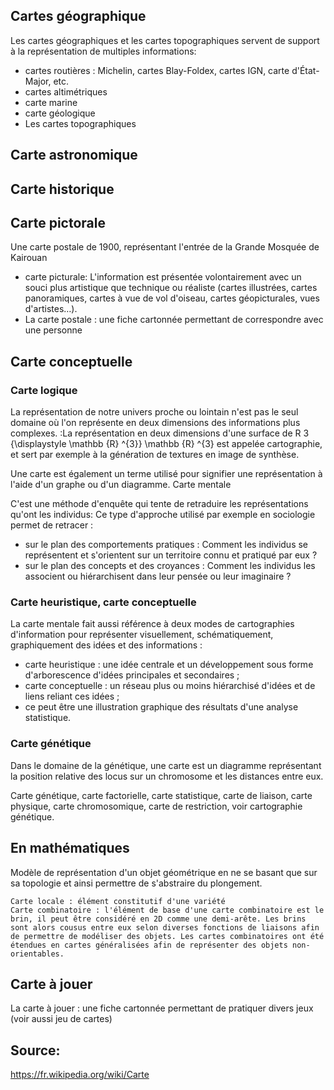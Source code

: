 ## Cartes géographique

Les cartes géographiques et les cartes topographiques servent de support à la représentation de multiples informations:

- cartes routières : Michelin, cartes Blay-Foldex, cartes IGN, carte d'État-Major, etc.
- cartes altimétriques
- carte marine
- carte géologique
- Les cartes topographiques 

## Carte astronomique

## Carte historique

## Carte pictorale
Une carte postale de 1900, représentant l'entrée de la Grande Mosquée de Kairouan

- carte picturale: L'information est présentée volontairement avec un souci plus artistique que technique ou réaliste (cartes illustrées, cartes panoramiques, cartes à vue de vol d'oiseau, cartes géopicturales, vues d'artistes…).
- La carte postale : une fiche cartonnée permettant de correspondre avec une personne

## Carte conceptuelle
### Carte logique

La représentation de notre univers proche ou lointain n'est pas le seul domaine où l'on représente en deux dimensions des informations plus complexes. :La représentation en deux dimensions d'une surface de R 3 {\displaystyle \mathbb {R} ^{3}} \mathbb {R} ^{3} est appelée cartographie, et sert par exemple à la génération de textures en image de synthèse.

Une carte est également un terme utilisé pour signifier une représentation à l'aide d'un graphe ou d'un diagramme.
Carte mentale

C'est une méthode d'enquête qui tente de retraduire les représentations qu'ont les individus: Ce type d'approche utilisé par exemple en sociologie permet de retracer :

- sur le plan des comportements pratiques : Comment les individus se représentent et s'orientent sur un territoire connu et pratiqué par eux ?
- sur le plan des concepts et des croyances : Comment les individus les associent ou hiérarchisent dans leur pensée ou leur imaginaire ?

### Carte heuristique, carte conceptuelle

La carte mentale fait aussi référence à deux modes de cartographies d'information pour représenter visuellement, schématiquement, graphiquement des idées et des informations :

- carte heuristique : une idée centrale et un développement sous forme d'arborescence d'idées principales et secondaires ;
- carte conceptuelle : un réseau plus ou moins hiérarchisé d'idées et de liens reliant ces idées ;
- ce peut être une illustration graphique des résultats d'une analyse statistique.

### Carte génétique

Dans le domaine de la génétique, une carte est un diagramme représentant la position relative des locus sur un chromosome et les distances entre eux.

Carte génétique, carte factorielle, carte statistique, carte de liaison, carte physique, carte chromosomique, carte de restriction, voir cartographie génétique.

## En mathématiques

Modèle de représentation d'un objet géométrique en ne se basant que sur sa topologie et ainsi permettre de s'abstraire du plongement.

    Carte locale : élément constitutif d'une variété
    Carte combinatoire : l'élément de base d'une carte combinatoire est le brin, il peut être considéré en 2D comme une demi-arête. Les brins sont alors cousus entre eux selon diverses fonctions de liaisons afin de permettre de modéliser des objets. Les cartes combinatoires ont été étendues en cartes généralisées afin de représenter des objets non-orientables.

## Carte à jouer
La carte à jouer : une fiche cartonnée permettant de pratiquer divers jeux (voir aussi jeu de cartes)


## Source: 
https://fr.wikipedia.org/wiki/Carte